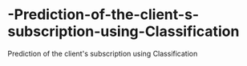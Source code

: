 # -Prediction-of-the-client-s-subscription-using-Classification
Prediction of the client's subscription using Classification
